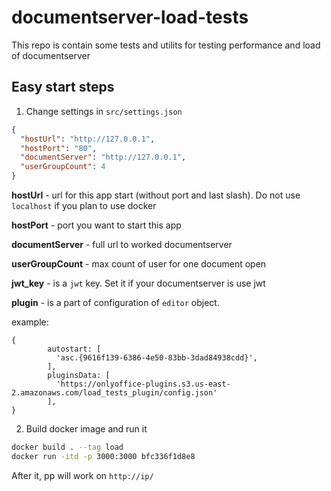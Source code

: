 # documentserver-load-tests

This repo is contain some tests and utilits for testing performance and load of documentserver

## Easy start steps

1. Change settings in `src/settings.json`
```json
{
  "hostUrl": "http://127.0.0.1",
  "hostPort": "80",
  "documentServer": "http://127.0.0.1",
  "userGroupCount": 4
}
```

**hostUrl** - url for this app start (without port and last slash). Do not use `localhost` if you plan to use docker

**hostPort** - port you want to start this app

**documentServer** - full url to worked documentserver

**userGroupCount** - max count of user for one document open

**jwt_key** - is a `jwt` key. Set it if your documentserver is use jwt

**plugin** - is a part of configuration of `editor` object.

example:
```
{
        autostart: [
          'asc.{9616f139-6386-4e50-83bb-3dad84938cdd}',
        ],
        pluginsData: [
          'https://onlyoffice-plugins.s3.us-east-2.amazonaws.com/load_tests_plugin/config.json'
        ],
}
```

2. Build docker image and run it

```bash 
docker build . --tag load
docker run -itd -p 3000:3000 bfc336f1d8e8

```

After it, pp will work on `http://ip/`